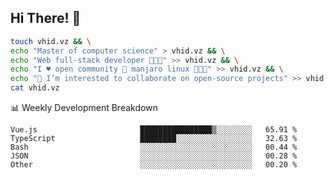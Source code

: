 ## Hi There! 👋

```sh
touch vhid.vz && \
echo "Master of computer science" > vhid.vz && \
echo "Web full-stack developer 🙈🙉🙊" >> vhid.vz && \
echo "I ♥️ open community 🎯 manjaro linux 🎉🐍🥳" >> vhid.vz && \
echo "👯 I’m interested to collaborate on open-source projects" >> vhid.vz && \
cat vhid.vz
```
:bar_chart: Weekly Development Breakdown

<!--START_SECTION:waka-->

```text
Vue.js                       ████████████████▒░░░░░░░░   65.91 %
TypeScript                   ████████░░░░░░░░░░░░░░░░░   32.63 %
Bash                         ░░░░░░░░░░░░░░░░░░░░░░░░░   00.44 %
JSON                         ░░░░░░░░░░░░░░░░░░░░░░░░░   00.28 %
Other                        ░░░░░░░░░░░░░░░░░░░░░░░░░   00.20 %
```

<!--END_SECTION:waka-->
